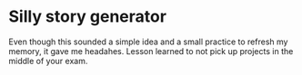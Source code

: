 # Silly story generator
Even though this sounded a simple idea and a small practice to refresh my memory, it gave me headahes. Lesson learned to not pick up projects in the middle of your exam.
